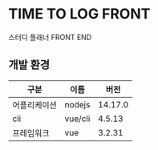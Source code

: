 # TIME TO LOG FRONT

스터디 플래너 FRONT END

## 개발 환경
| **구분** | **이름** | **버전** |
| --- | --- | --- |
| 어플리케이션 | nodejs | 14.17.0 |
| cli | vue/cli | 4.5.13 |
| 프레임워크 | vue | 3.2.31 |
